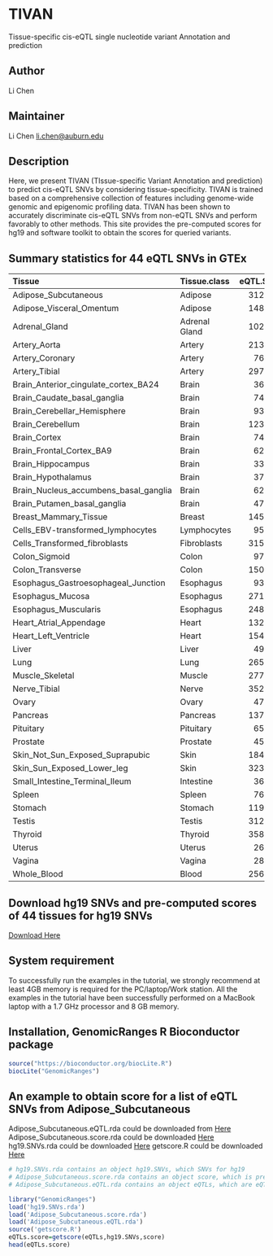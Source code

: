 # TIVAN
Tissue-specific cis-eQTL single nucleotide variant Annotation and prediction

## Author
Li Chen

## Maintainer
Li Chen <li.chen@auburn.edu>

## Description
Here, we present TIVAN (TIssue-specific Variant Annotation and prediction) to predict cis-eQTL SNVs by considering tissue-specificity. TIVAN is trained based on a comprehensive collection of features including genome-wide genomic and epigenomic profiling data. TIVAN has been shown to accurately discriminate cis-eQTL SNVs from non-eQTL SNVs and perform favorably to other methods. This site provides the pre-computed scores for hg19 and software toolkit to obtain the scores for queried variants.

## Summary statistics for 44 eQTL SNVs in GTEx

|Tissue                                |Tissue.class  | eQTL.SNV|
|:-------------------------------------|:-------------|--------:|
|Adipose_Subcutaneous                  |Adipose       |   312097|
|Adipose_Visceral_Omentum              |Adipose       |   148620|
|Adrenal_Gland                         |Adrenal Gland |   102070|
|Artery_Aorta                          |Artery        |   213995|
|Artery_Coronary                       |Artery        |    76036|
|Artery_Tibial                         |Artery        |   297674|
|Brain_Anterior_cingulate_cortex_BA24  |Brain         |    36778|
|Brain_Caudate_basal_ganglia           |Brain         |    74976|
|Brain_Cerebellar_Hemisphere           |Brain         |    93993|
|Brain_Cerebellum                      |Brain         |   123205|
|Brain_Cortex                          |Brain         |    74323|
|Brain_Frontal_Cortex_BA9              |Brain         |    62226|
|Brain_Hippocampus                     |Brain         |    33820|
|Brain_Hypothalamus                    |Brain         |    37799|
|Brain_Nucleus_accumbens_basal_ganglia |Brain         |    62692|
|Brain_Putamen_basal_ganglia           |Brain         |    47004|
|Breast_Mammary_Tissue                 |Breast        |   145913|
|Cells_EBV-transformed_lymphocytes     |Lymphocytes   |    95401|
|Cells_Transformed_fibroblasts         |Fibroblasts   |   315127|
|Colon_Sigmoid                         |Colon         |    97000|
|Colon_Transverse                      |Colon         |   150136|
|Esophagus_Gastroesophageal_Junction   |Esophagus     |    93865|
|Esophagus_Mucosa                      |Esophagus     |   271541|
|Esophagus_Muscularis                  |Esophagus     |   248781|
|Heart_Atrial_Appendage                |Heart         |   132443|
|Heart_Left_Ventricle                  |Heart         |   154101|
|Liver                                 |Liver         |    49395|
|Lung                                  |Lung          |   265588|
|Muscle_Skeletal                       |Muscle        |   277941|
|Nerve_Tibial                          |Nerve         |   352489|
|Ovary                                 |Ovary         |    47446|
|Pancreas                              |Pancreas      |   137961|
|Pituitary                             |Pituitary     |    65542|
|Prostate                              |Prostate      |    45189|
|Skin_Not_Sun_Exposed_Suprapubic       |Skin          |   184157|
|Skin_Sun_Exposed_Lower_leg            |Skin          |   323542|
|Small_Intestine_Terminal_Ileum        |Intestine     |    36771|
|Spleen                                |Spleen        |    76520|
|Stomach                               |Stomach       |   119532|
|Testis                                |Testis        |   312917|
|Thyroid                               |Thyroid       |   358276|
|Uterus                                |Uterus        |    26619|
|Vagina                                |Vagina        |    28397|
|Whole_Blood                           |Blood         |   256421|

## Download hg19 SNVs and pre-computed scores of 44 tissues for hg19 SNVs 

[Download Here](https://drive.google.com/open?id=1MTnSKb_HDrMrNAqDsVBMORj5ZO3espga)


## System requirement
To successfully run the examples in the tutorial, we strongly recommend at least 4GB memory is required for the PC/laptop/Work station. All the examples in the tutorial have been successfully performed on a MacBook laptop with a 1.7 GHz processor and 8 GB memory.

## Installation, GenomicRanges R Bioconductor package
```r
source("https://bioconductor.org/biocLite.R")
biocLite("GenomicRanges")
```

## An example to obtain score for a list of eQTL SNVs from Adipose_Subcutaneous

Adipose_Subcutaneous.eQTL.rda could be downloaded from [Here](https://drive.google.com/open?id=1S0jgTGOK-8DCPsiRJ1fLHpDdSXpYCvbi)
Adipose_Subcutaneous.score.rda could be downloaded [Here](https://drive.google.com/open?id=1RyBG4KtqAL0QH_odM0UtbpHZBGLv5bxr)
hg19.SNVs.rda could be downloaded [Here](https://drive.google.com/open?id=1GWqDb_Sxq1FMPdFTwKoql5Vfsl4UjIKO)
getscore.R could be downloaded [Here](https://github.com/lichen-lab/TIVAN/blob/master/getscore.R)

```r
# hg19.SNVs.rda contains an object hg19.SNVs, which SNVs for hg19
# Adipose_Subcutaneous.score.rda contains an object score, which is pre-computed scores for hg19 SNVs in Adipose_Subcutaneous
# Adipose_Subcutaneous.eQTL.rda contains an object eQTLs, which are eQTL SNVs for Adipose_Subcutaneous

library("GenomicRanges")
load('hg19.SNVs.rda')
load('Adipose_Subcutaneous.score.rda')
load('Adipose_Subcutaneous.eQTL.rda')
source('getscore.R')
eQTLs.score=getscore(eQTLs,hg19.SNVs,score)
head(eQTLs.score)
```




